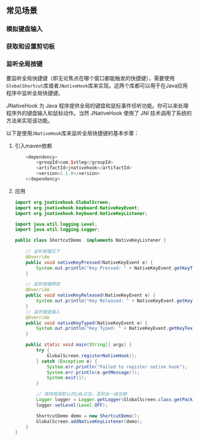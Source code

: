 ## 常见场景

### 模拟键盘输入



### 获取和设置剪切板



### 监听全局按键

要监听全局快捷键（即无论焦点在哪个窗口都能触发的快捷键），需要使用`GlobalShortcut`库或者`JNativeHook`库来实现。这两个库都可以用于在Java应用程序中监听全局快捷键。

JNativeHook 为 Java 程序提供全局的键盘和鼠标事件侦听功能。你可以来处理程序外的键盘输入和鼠标动作。当然 JNativeHook 使用了 JNI 技术调用了系统的方法来实现该功能。

以下是使用`JNativeHook`库来监听全局快捷键的基本步骤：

1. 引入maven依赖

   ```java
       <dependency>
           <groupId>com.1stleg</groupId>
           <artifactId>jnativehook</artifactId>
           <version>2.1.0</version>
       </dependency>
   ```

2. 应用

   ```java
   import org.jnativehook.GlobalScreen;
   import org.jnativehook.keyboard.NativeKeyEvent;
   import org.jnativehook.keyboard.NativeKeyListener;
   
   import java.util.logging.Level;
   import java.util.logging.Logger;
   
   public class ShortcutDemo  implements NativeKeyListener {
       
       // 监听按键压下
       @Override
       public void nativeKeyPressed(NativeKeyEvent e) {
           System.out.println("Key Pressed: " + NativeKeyEvent.getKeyText(e.getKeyCode()));
       }
   
       // 监听按键释放
       @Override
       public void nativeKeyReleased(NativeKeyEvent e) {
           System.out.println("Key Released: " + NativeKeyEvent.getKeyText(e.getKeyCode()));
       }
       // 监听键盘输入
       @Override
       public void nativeKeyTyped(NativeKeyEvent e) {
           System.out.println("Key Typed: " + NativeKeyEvent.getKeyText(e.getKeyCode()));
       }
   
       public static void main(String[] args) {
           try {
               GlobalScreen.registerNativeHook();
           } catch (Exception e) {
               System.err.println("Failed to register native hook");
               System.err.println(e.getMessage());
               System.exit(1);
           }
   
           // 禁用框架默认的jdk日志，否则会一直在刷
           Logger logger = Logger.getLogger(GlobalScreen.class.getPackage().getName());
           logger.setLevel(Level.OFF);
   
           ShortcutDemo demo = new ShortcutDemo();
           GlobalScreen.addNativeKeyListener(demo);
       }
   }
   ```

   